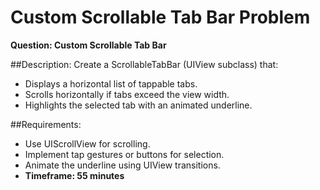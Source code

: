 # Custom Scrollable Tab Bar Problem

**Question: Custom Scrollable Tab Bar**

##Description:
Create a ScrollableTabBar (UIView subclass) that: 
 
- Displays a horizontal list of tappable tabs.  
- Scrolls horizontally if tabs exceed the view width.  
- Highlights the selected tab with an animated underline.

##Requirements:  
- Use UIScrollView for scrolling.  
- Implement tap gestures or buttons for selection.  
- Animate the underline using UIView transitions.  
- **Timeframe: 55 minutes**

